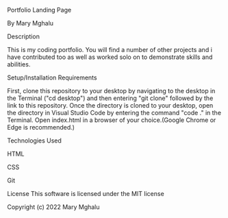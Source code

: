Portfolio Landing Page

By Mary Mghalu

Description

This is my coding portfolio. You will find a number of other projects and i have contributed too as well as worked solo on to demonstrate skills and abilities.

Setup/Installation Requirements

First, clone this repository to your desktop by navigating to the desktop in the Terminal ("cd desktop") and then entering "git clone" followed by the link to this repository.
Once the directory is cloned to your desktop, open the directory in Visual Studio Code by entering the command "code ." in the Terminal.
Open index.html in a browser of your choice.(Google Chrome or Edge is recommended.)


Technologies Used

HTML

CSS

Git

License
This software is licensed under the MIT license

Copyright (c) 2022 Mary Mghalu
